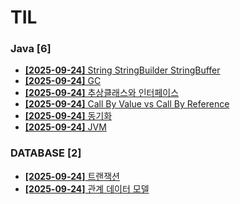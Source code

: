 # TIL
 
### Java [6]
- [**[2025-09-24]**  String StringBuilder StringBuffer](https://github.com/A-lass/TIL/blob/main/Java/String_StringBuilder_StringBuffer.md)
- [**[2025-09-24]**  GC](https://github.com/A-lass/TIL/blob/main/Java/GC.md)
- [**[2025-09-24]**  추상클래스와 인터페이스](https://github.com/A-lass/TIL/blob/main/Java/추상클래스와_인터페이스.md)
- [**[2025-09-24]**  Call By Value vs Call By Reference](https://github.com/A-lass/TIL/blob/main/Java/Call_By_Value_vs_Call_By_Reference.md)
- [**[2025-09-24]**  동기화](https://github.com/A-lass/TIL/blob/main/Java/동기화.md)
- [**[2025-09-24]**  JVM](https://github.com/A-lass/TIL/blob/main/Java/JVM.md)
### DATABASE [2]
- [**[2025-09-24]**  트랜잭션](https://github.com/A-lass/TIL/blob/main/DATABASE/트랜잭션.md)
- [**[2025-09-24]**  관계 데이터 모델](https://github.com/A-lass/TIL/blob/main/DATABASE/관계_데이터_모델.md)
